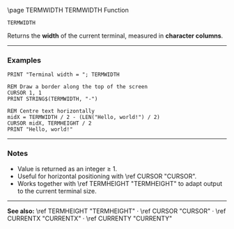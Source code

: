\page TERMWIDTH TERMWIDTH Function

```basic
TERMWIDTH
```

Returns the **width** of the current terminal, measured in **character columns**.

---

### Examples

```basic
PRINT "Terminal width = "; TERMWIDTH
```

```basic
REM Draw a border along the top of the screen
CURSOR 1, 1
PRINT STRING$(TERMWIDTH, "-")
```

```basic
REM Centre text horizontally
midX = TERMWIDTH / 2 - (LEN("Hello, world!") / 2)
CURSOR midX, TERMHEIGHT / 2
PRINT "Hello, world!"
```

---

### Notes

* Value is returned as an integer ≥ 1.
* Useful for horizontal positioning with \ref CURSOR "CURSOR".
* Works together with \ref TERMHEIGHT "TERMHEIGHT" to adapt output to the current terminal size.

---

**See also:**
\ref TERMHEIGHT "TERMHEIGHT" · \ref CURSOR "CURSOR" · \ref CURRENTX "CURRENTX" · \ref CURRENTY "CURRENTY"
